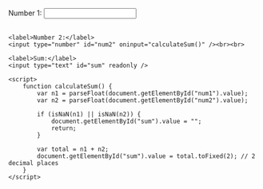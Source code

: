 <!DOCTYPE html>
<html>
<head>
    <title>Live Sum</title>
</head>
<body>
    <label>Number 1:</label>
    <input type="number" id="num1" oninput="calculateSum()" /><br><br>

    <label>Number 2:</label>
    <input type="number" id="num2" oninput="calculateSum()" /><br><br>

    <label>Sum:</label>
    <input type="text" id="sum" readonly />

    <script>
        function calculateSum() {
            var n1 = parseFloat(document.getElementById("num1").value);
            var n2 = parseFloat(document.getElementById("num2").value);

            if (isNaN(n1) || isNaN(n2)) {
                document.getElementById("sum").value = "";
                return;
            }

            var total = n1 + n2;
            document.getElementById("sum").value = total.toFixed(2); // 2 decimal places
        }
    </script>
</body>
</html>